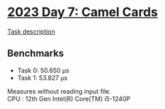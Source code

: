 # [2023 Day 7: Camel Cards](https://adventofcode.com/2023/day/7)

[Task description](./TASKS.md)

## Benchmarks

- Task 0: 50.650 µs
- Task 1: 53.827 µs

Measures without reading input file.<br>
CPU : 12th Gen Intel(R) Core(TM) i5-1240P
